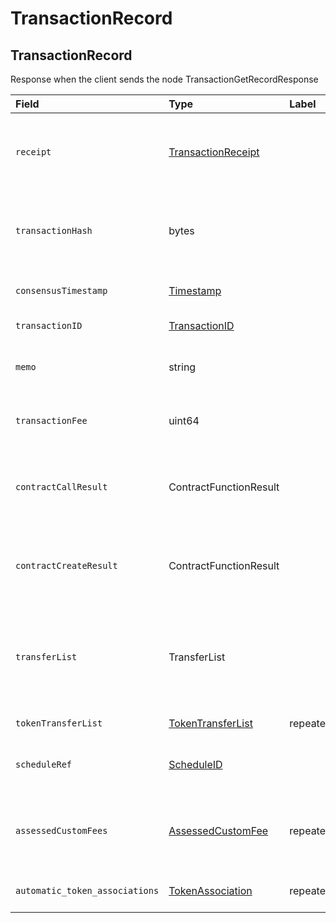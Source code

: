 # TransactionRecord

## TransactionRecord

Response when the client sends the node TransactionGetRecordResponse

| Field | Type | Label | Description |
| :--- | :--- | :--- | :--- |
| `receipt` | [TransactionReceipt](transactionreceipt.md) |  | The status \(reach consensus, or failed, or is unknown\) and the ID of any new account/file/instance created.  |
| `transactionHash` | bytes |  | The hash of the Transaction that executed \(not the hash of any Transaction that failed for having a duplicate TransactionID\)  |
| `consensusTimestamp` | [Timestamp](timestamp.md) |  | The consensus timestamp \(or null if didn't reach consensus yet\)  |
| `transactionID` | [TransactionID](../basic-types/transactionid.md) |  | The ID of the transaction this record represents  |
| `memo` | string |  | The memo that was submitted as part of the transaction \(max 100 bytes\)  |
| `transactionFee` | uint64 |  | The actual transaction fee charged, not the original transactionFee value from TransactionBody  |
| `contractCallResult` | ContractFunctionResult |  | Record of the value returned by the smart contract function \(if it completed and didn't fail\) from ContractCallTransaction  |
| `contractCreateResult` | ContractFunctionResult |  | Record of the value returned by the smart contract constructor \(if it completed and didn't fail\) from ContractCreateTransaction  |
| `transferList` | TransferList |  | All hbar transfers as a result of this transaction, such as fees, or transfers performed by the transaction, or by a smart contract it calls, or by the creation of threshold records that it triggers.  |
| `tokenTransferList` | [TokenTransferList](../basic-types/tokentransferlist.md) | repeated | All Token transfers as a result of this transaction  |
| `scheduleRef` | [ScheduleID](../basic-types/scheduleid.md) |  | Reference to the scheduled transaction ID that this transaction record represent |
| `assessedCustomFees` | [AssessedCustomFee](../token-service/customfees/assessedcustomfee.md) | repeated  | All custom fees that were assessed during a CryptoTransfer, and must be paid if the transaction status resolved to SUCCESS |
| `automatic_token_associations` | [TokenAssociation](../token-service/tokenassociate.md) | repeated  | All token associations implicitly created while handling this transaction |

